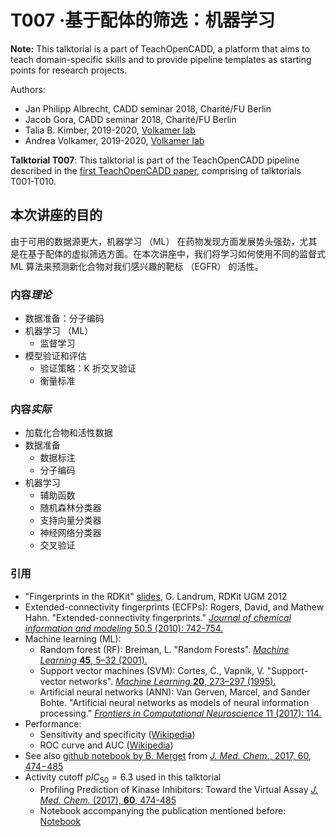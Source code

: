 # T007 ·基于配体的筛选：机器学习


**Note:** This talktorial is a part of TeachOpenCADD, a platform that aims to teach domain-specific skills and to provide pipeline templates as starting points for research projects.

Authors:

* Jan Philipp Albrecht, CADD seminar 2018, Charité/FU Berlin
* Jacob Gora, CADD seminar 2018, Charité/FU Berlin
* Talia B. Kimber, 2019-2020, [Volkamer lab](https://volkamerlab.org)
* Andrea Volkamer, 2019-2020, [Volkamer lab](https://volkamerlab.org)


__Talktorial T007__: This talktorial is part of the TeachOpenCADD pipeline described in the [first TeachOpenCADD paper](https://jcheminf.biomedcentral.com/articles/10.1186/s13321-019-0351-x), comprising of talktorials T001-T010.


## 本次讲座的目的


由于可用的数据源更大，机器学习 （ML） 在药物发现方面发展势头强劲，尤其是在基于配体的虚拟筛选方面。在本次讲座中，我们将学习如何使用不同的监督式 ML 算法来预测新化合物对我们感兴趣的靶标 （EGFR） 的活性。


### 内容*理论*


- 数据准备：分子编码 
- 机器学习 （ML） 
    * 监督学习
- 模型验证和评估 
    * 验证策略：K 折交叉验证
    * 衡量标准


### 内容*实际*


- 加载化合物和活性数据 
- 数据准备 
    * 数据标注
    * 分子编码
- 机器学习 
    * 辅助函数
    * 随机森林分类器
    * 支持向量分类器
    * 神经网络分类器
    * 交叉验证


### 引用


* "Fingerprints in the RDKit" [slides](https://www.rdkit.org/UGM/2012/Landrum_RDKit_UGM.Fingerprints.Final.pptx.pdf), G. Landrum, RDKit UGM 2012
* Extended-connectivity fingerprints (ECFPs): Rogers, David, and Mathew Hahn. "Extended-connectivity fingerprints." [_Journal of chemical information and modeling_ 50.5 (2010): 742-754.](https://doi.org/10.1021/ci100050t)
* Machine learning (ML):
  * Random forest (RF): Breiman, L. "Random Forests". [_Machine Learning_ **45**, 5–32 (2001).](https://link.springer.com/article/10.1023%2FA%3A1010933404324)
  * Support vector machines (SVM): Cortes, C., Vapnik, V. "Support-vector networks". [_Machine Learning_ **20**, 273–297 (1995).](https://link.springer.com/article/10.1007%2FBF00994018)
  * Artificial neural networks (ANN): Van Gerven, Marcel, and Sander Bohte. "Artificial neural networks as models of neural information processing." [_Frontiers in Computational Neuroscience_ 11 (2017): 114.](https://doi.org/10.3389/fncom.2017.00114)
* Performance: 
  * Sensitivity and specificity ([Wikipedia](https://en.wikipedia.org/wiki/Sensitivity_and_specificity))
  * ROC curve and AUC ([Wikipedia](https://en.wikipedia.org/wiki/Receiver_operating_characteristic#Area_under_the_curve))
* See also [github notebook by B. Merget](https://github.com/Team-SKI/Publications/tree/master/Profiling_prediction_of_kinase_inhibitors) from [*J. Med. Chem.*, 2017, 60, 474−485](https://pubs.acs.org/doi/10.1021/acs.jmedchem.6b01611) 
* Activity cutoff $pIC_{50} = 6.3$ used in this talktorial
  * Profiling Prediction of Kinase Inhibitors: Toward the Virtual Assay [<i>J. Med. Chem.</i> (2017), <b>60</b>, 474-485](https://doi.org/10.1021/acs.jmedchem.6b01611)
  * Notebook accompanying the publication mentioned before: [Notebook](https://github.com/Team-SKI/Publications/blob/master/Profiling_prediction_of_kinase_inhibitors/Build_ABL1_model.ipynb)
